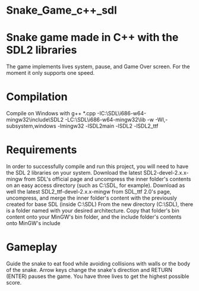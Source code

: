 # Snake_Game_c++_sdl

# Snake game made in C++ with the SDL2 libraries

The game implements lives system, pause, and Game Over screen. For the moment it only supports one speed.

# Compilation

Compile on Windows with g++ *.cpp -IC:\SDL\i686-w64-mingw32\include\SDL2 -LC:\SDL\i686-w64-mingw32\lib -w -Wl,-subsystem,windows -lmingw32 -lSDL2main -lSDL2 -lSDL2_ttf

# Requirements

In order to successfully compile and run this project, you will need to have the SDL 2 libraries on your system.
Download the latest SDL2-devel-2.x.x-mingw from SDL's official page and uncompress the inner folder's contents on an easy access directory (such as C:\SDL, for example). Download as well the latest SDL2_ttf-devel-2.x.x-mingw from SDL_ttf 2.0's page, uncompress, and merge the inner folder's content with the previously created for base SDL (inside C:\SDL)
From the new directory (C:\SDL), there is a folder named with your desired architecture. Copy that folder's bin content onto your MinGW's bin folder, and the include folder's contents onto MinGW's include

# Gameplay

Guide the snake to eat food while avoiding collisions with walls or the body of the snake. Arrow keys change the snake's direction and RETURN (ENTER) pauses the game. You have three lives to get the highest possible score.

